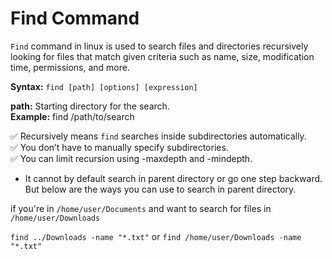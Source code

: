 # Find Command

`Find` command in linux is used to search files and directories recursively looking for files that match given criteria such as name, size, modification time, permissions, and more.

**Syntax:**
`find [path] [options] [expression]`

**path:** Starting directory for the search.<br>
**Example:** find /path/to/search<br>

✅ Recursively means `find` searches inside subdirectories automatically.<br>
✅ You don’t have to manually specify subdirectories.<br>
✅ You can limit recursion using -maxdepth and -mindepth.<br>

- It cannot by default search in parent directory or go one step backward.<br>
  But below are the ways you can use to search in parent directory.<br>

if you're in `/home/user/Documents` and want to search for files in `/home/user/Downloads`<br>

`find ../Downloads -name "*.txt"` or `find /home/user/Downloads -name "*.txt"`
